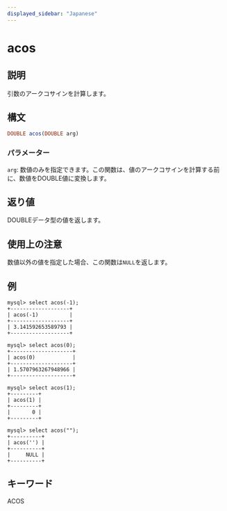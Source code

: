 ```yaml
---
displayed_sidebar: "Japanese"
---
```


# acos

## 説明

引数のアークコサインを計算します。

## 構文

```Haskell
DOUBLE acos(DOUBLE arg)
```

### パラメーター

`arg`: 数値のみを指定できます。この関数は、値のアークコサインを計算する前に、数値をDOUBLE値に変換します。

## 返り値

DOUBLEデータ型の値を返します。

## 使用上の注意

数値以外の値を指定した場合、この関数は`NULL`を返します。

## 例

```Plain
mysql> select acos(-1);
+-------------------+
| acos(-1)          |
+-------------------+
| 3.141592653589793 |
+-------------------+

mysql> select acos(0);
+--------------------+
| acos(0)            |
+--------------------+
| 1.5707963267948966 |
+--------------------+

mysql> select acos(1);
+---------+
| acos(1) |
+---------+
|       0 |
+---------+

mysql> select acos("");
+----------+
| acos('') |
+----------+
|     NULL |
+----------+
```

## キーワード

ACOS
